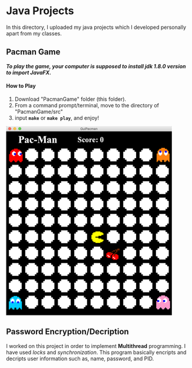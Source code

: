 # Java Projects
In this directory, I uploaded my java projects which I developed personally apart from my classes.

## Pacman Game

***To play the game, your computer is supposed to install jdk 1.8.0 version to import JavaFX.***

#### How to Play
1. Download "PacmanGame" folder (this folder).
2. From a command prompt/terminal, move to the directory of "PacmanGame/src"
3. input **`make`** or **`make play`**, and enjoy!
<img src="https://github.com/ttokunag/java_projects/blob/master/PacmanGame/image/PlayImage.png" width="450">

## Password Encryption/Decription
I worked on this project in order to implement **Multithread** programming. I have used *locks* and *synchronization*. This program basically encripts and decripts user information such as, name, password, and PID.
